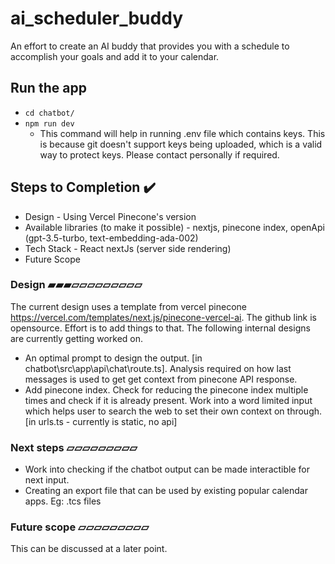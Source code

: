 # ai_scheduler_buddy
An effort to create an AI buddy that provides you with a schedule to accomplish your goals and add it to your calendar.

## Run the app
- `cd chatbot/`
- `npm run dev`
    - This command will help in running .env file which contains keys. This is because git doesn't support keys being uploaded, which is a valid way to protect keys. Please contact personally if required.

## Steps to Completion ✔️
- Design - Using Vercel Pinecone's version
- Available libraries (to make it possible) - nextjs, pinecone index, openApi (gpt-3.5-turbo,  text-embedding-ada-002)
- Tech Stack - React nextJs (server side rendering)
- Future Scope

### Design ▰▰▰▱▱▱▱▱▱▱▱▱ 
The current design uses a template from vercel pinecone https://vercel.com/templates/next.js/pinecone-vercel-ai. The github link is opensource. Effort is to add things to that. The following internal designs are currently getting worked on.
- An optimal prompt to design the output. [in chatbot\src\app\api\chat\route.ts]. Analysis required on how last messages is used to get get context from pinecone API response.
- Add pinecone index. Check for reducing the pinecone index multiple times and check if it is already present. Work into a word limited input which helps user to search the web to set their own context on through. [in urls.ts - currently is static, no api]

### Next steps ▱▱▱▱▱▱▱▱▱
- Work into checking if the chatbot output can be made interactible for next input.
- Creating an export file that can be used by existing popular calendar apps. Eg: .tcs files

### Future scope ▱▱▱▱▱▱▱▱▱
This can be discussed at a later point.